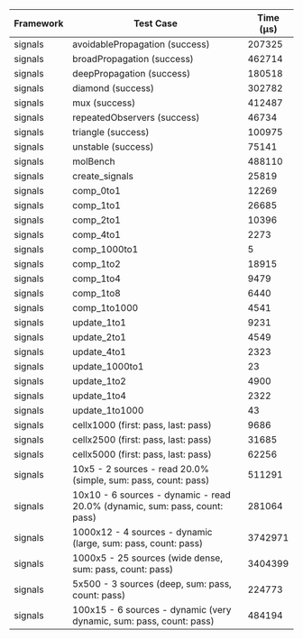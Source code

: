 | Framework | Test Case | Time (μs) |
| --- | --- | --- |
| signals | avoidablePropagation (success) | 207325 |
| signals | broadPropagation (success) | 462714 |
| signals | deepPropagation (success) | 180518 |
| signals | diamond (success) | 302782 |
| signals | mux (success) | 412487 |
| signals | repeatedObservers (success) | 46734 |
| signals | triangle (success) | 100975 |
| signals | unstable (success) | 75141 |
| signals | molBench | 488110 |
| signals | create_signals | 25819 |
| signals | comp_0to1 | 12269 |
| signals | comp_1to1 | 26685 |
| signals | comp_2to1 | 10396 |
| signals | comp_4to1 | 2273 |
| signals | comp_1000to1 | 5 |
| signals | comp_1to2 | 18915 |
| signals | comp_1to4 | 9479 |
| signals | comp_1to8 | 6440 |
| signals | comp_1to1000 | 4541 |
| signals | update_1to1 | 9231 |
| signals | update_2to1 | 4549 |
| signals | update_4to1 | 2323 |
| signals | update_1000to1 | 23 |
| signals | update_1to2 | 4900 |
| signals | update_1to4 | 2322 |
| signals | update_1to1000 | 43 |
| signals | cellx1000 (first: pass, last: pass) | 9686 |
| signals | cellx2500 (first: pass, last: pass) | 31685 |
| signals | cellx5000 (first: pass, last: pass) | 62256 |
| signals | 10x5 - 2 sources - read 20.0% (simple, sum: pass, count: pass) | 511291 |
| signals | 10x10 - 6 sources - dynamic - read 20.0% (dynamic, sum: pass, count: pass) | 281064 |
| signals | 1000x12 - 4 sources - dynamic (large, sum: pass, count: pass) | 3742971 |
| signals | 1000x5 - 25 sources (wide dense, sum: pass, count: pass) | 3404399 |
| signals | 5x500 - 3 sources (deep, sum: pass, count: pass) | 224773 |
| signals | 100x15 - 6 sources - dynamic (very dynamic, sum: pass, count: pass) | 484194 |
